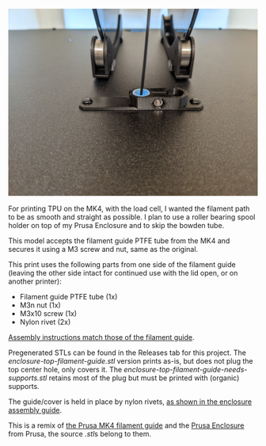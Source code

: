 ![the guide in use on top of the prusa enclosure, with a spool roller](images/guide.jpg)

For printing TPU on the MK4, with the load cell, I wanted the filament path to be as smooth and straight as possible. I plan to use a roller bearing spool holder on top of my Prusa Enclosure and to skip the bowden tube.

This model accepts the filament guide PTFE tube from the MK4 and secures it using a M3 screw and nut, same as the original.

This print uses the following parts from one side of the filament guide (leaving the other side intact for continued use with the lid open, or on another printer):

  * Filament guide PTFE tube (1x)
  * M3n nut (1x)
  * M3x10 screw (1x)
  * Nylon rivet (2x)

[Assembly instructions match those of the filament guide](https://help.prusa3d.com/guide/7-y-carriage-heatbed-assembly_438310#440120).

Pregenerated STLs can be found in the Releases tab for this project. The *enclosure-top-filament-guide.stl* version prints as-is, but does not plug the top center hole, only covers it. The *enclosure-top-filament-guide-needs-supports.stl* retains most of the plug but must be printed with (organic) supports.

The guide/cover is held in place by nylon rivets, [as shown in the enclosure assembly guide](https://help.prusa3d.com/guide/6-hinged-lid-add-on_354154#354289).

This is a remix of [the Prusa MK4 filament guide](https://www.printables.com/model/434911-filament-guide) and the [Prusa Enclosure]() from Prusa, the source *.stl*s belong to them.
